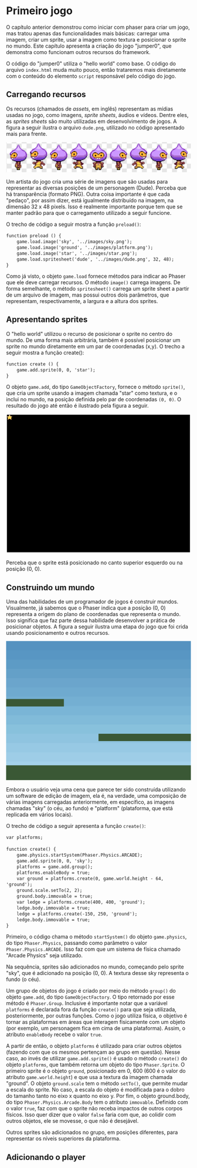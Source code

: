 # Primeiro jogo

O capítulo anterior demonstrou como iniciar com phaser para criar um jogo, mas tratou apenas das funcionalidades mais básicas: carregar uma imagem, criar um sprite, usar a imagem como textura e posicionar o sprite no mundo. Este capítulo apresenta a criação do jogo "jumper0", que demonstra como funcionam outros recursos do framework.

O código do "jumper0" utiliza o "hello world" como base. O código do arquivo `index.html` muda muito pouco, então trataremos mais diretamente com o conteúdo do elemento `script` responsável pelo código do jogo.

## Carregando recursos

Os recursos \(chamados de _assets_, em inglês\) representam as mídias usadas no jogo, como imagens, _sprite sheets_, áudios e vídeos. Dentre eles, as _sprites sheets_ são muito utilizadas em desenvolvimento de jogos. A figura a seguir ilustra o arquivo `dude.png`, utilizado no código apresentado mais para frente.

![](/assets/sprite-sheet-dude.png)

Um artista do jogo cria uma série de imagens que são usadas para representar as diversas posições de um personagem \(Dude\). Perceba que há transparência \(formato PNG\). Outra coisa importante é que cada "pedaço", por assim dizer, está igualmente distribuído na imagem, na dimensão 32 x 48 pixels. Isso é realmente importante porque tem que se manter padrão para que o carregamento utilizado a seguir funcione.

O trecho de código a seguir mostra a função `preload()`:

```
function preload () {
    game.load.image('sky', '../images/sky.png');
    game.load.image('ground', '../images/platform.png');
    game.load.image('star', '../images/star.png');
    game.load.spritesheet('dude', '../images/dude.png', 32, 48);
}
```

Como já visto, o objeto `game.load` fornece métodos para indicar ao Phaser que ele deve carregar recursos. O método `image()` carrega imagens. De forma semelhante, o método `spritesheet()` carrega um sprite sheet a partir de um arquivo de imagem, mas possui outros dois parâmetros, que representam, respectivamente, a largura e a altura dos sprites.

## Apresentando sprites

O "hello world" utilizou o recurso de posicionar o sprite no centro do mundo. De uma forma mais arbitrária, também é possível posicionar um sprite no mundo diretamente em um par de coordenadas \(x,y\). O trecho a seguir mostra a função create\(\):

```
function create () {
    game.add.sprite(0, 0, 'star');
}
```

O objeto `game.add`, do tipo `GameObjectFactory`, fornece o método `sprite()`, que cria um sprite usando a imagem chamada "star" como textura, e o inclui no mundo, na posição definida pelo par de coordenadas `(0, 0)`. O resultado do jogo até então é ilustrado pela figura a seguir.

![](/assets/jumper0-1.png)

Perceba que o sprite está posicionado no canto superior esquerdo ou na posição \(0, 0\).

## Construindo um mundo

Uma das habilidades de um programador de jogos é construir mundos. Visualmente, já sabemos que o Phaser indica que a posição \(0, 0\) representa a origem do plano de coordenadas que representa o mundo. Isso significa que faz parte dessa habilidade desenvolver a prática de posicionar objetos. A figura a seguir ilustra uma etapa do jogo que foi crida usando posicionamento e outros recursos.

![](/assets/jumper0-2.png)

Embora o usuário veja uma cena que parece ter sido construída utilizando um software de edição de imagem, ela é, na verdade, uma composição de várias imagens carregadas anteriormente, em específico, as imagens chamadas "sky" \(o céu, ao fundo\) e "platform" \(plataforma, que está replicada em vários locais\).

O trecho de código a seguir apresenta a função `create()`:

```
var platforms;

function create() {
    game.physics.startSystem(Phaser.Physics.ARCADE);
    game.add.sprite(0, 0, 'sky');
    platforms = game.add.group();
    platforms.enableBody = true;
    var ground = platforms.create(0, game.world.height - 64, 'ground');
    ground.scale.setTo(2, 2);
    ground.body.immovable = true;
    var ledge = platforms.create(400, 400, 'ground');
    ledge.body.immovable = true;
    ledge = platforms.create(-150, 250, 'ground');
    ledge.body.immovable = true;   
}
```

Primeiro, o código chama o método `startSystem()` do objeto `game.physics`, do tipo `Phaser.Physics`, passando como parâmetro o valor `Phaser.Physics.ARCADE`. Isso faz com que um sistema de física chamado "Arcade Physics" seja utilizado.

Na sequência, sprites são adicionados no mundo, começando pelo sprite "sky", que é adicionado na posição \(0, 0\). A textura desse sky representa o fundo \(o céu\). 

Um grupo de objetos do jogo é criado por meio do método `group()` do objeto `game.add`, do tipo `GameObjectFactory`. O tipo retornado por esse método é `Phaser.Group`. Inclusive é importante notar que a variável `platforms` é declarada fora da função `create()` para que seja utilizada, posteriormente, por outras funções. Como o jogo utiliza física, o objetivo é tornar as plataformas em áreas que interagem fisicamente com um objeto \(por exemplo, um personagem fica em cima de uma plataforma\). Assim, o atributo `enableBody` recebe o valor `true`.

A partir de então, o objeto `platforms` é utilizado para criar outros objetos \(fazendo com que os mesmos pertençam ao grupo em questão\). Nesse caso, ao invés de utilizar `game.add.sprite()` é usado o método `create()` do objeto `platforms`, que também retorna um objeto do tipo `Phaser.Sprite`. O primeiro sprite é o objeto `ground`, posicionado em 0, 600 \(600 é o valor do atributo `game.world.height`\) e que usa a textura da imagem chamada "ground". O objeto `ground.scale` tem o método `setTo()`, que permite mudar a escala do sprite. No caso, a escala do objeto é modificada para o dobro do tamanho tanto no eixo x quanto no eixo y. Por fim, o objeto ground.body, do tipo `Phaser.Physics.Arcade.Body` tem o atributo `immovable`. Definido com o valor `true`, faz com que o sprite não receba impactos de outros corpos físicos. Isso quer dizer que o valor `false` faria com que, ao colidir com outros objetos, ele se movesse, o que não é desejável.

Outros sprites são adicionados no grupo, em posições diferentes, para representar os níveis superiores da plataforma.

## Adicionando o player



